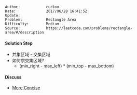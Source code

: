 
    Author:            cuckoo
    Date:              2017/06/28 16:41:52
    Update:            
    Problem:           Rectangle Area
    Difficulty:        Medium
    Source:            https://leetcode.com/problems/rectangle-area/#/description

#### Solution Step
 - 并集区域 - 交集区域
 - 如何求交集区域?
    - (min_right - max_left) * (min_top - max_bottom)

#### Discuss
 - [More Concise](https://discuss.leetcode.com/topic/17705/just-another-short-way)
